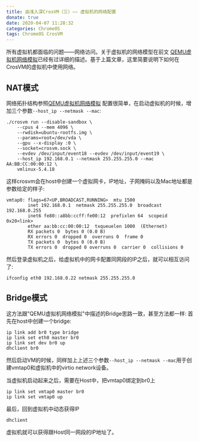 ```yaml
---
title: 由浅入深CrosVM（三）—— 虚拟机的网络配置
donate: true
date: 2020-04-07 11:28:32
categories: ChromeOS
tags: ChromeOS CrosVM
---
```


所有虚拟机都面临的问题——网络访问。关于虚拟机的网络模型在前文 [QEMU虚拟机网络模拟](https://www.owalle.com/2019/12/26/network-in-vm/)已经有过详细的描述。基于上篇文章，这里简要说明下如何在CrosVM的虚拟机中使用网络。

## NAT模式
网络拓扑结构参照[QEMU虚拟机网络模拟]([https://www.owalle.com/2019/12/26/network-in-vm/)
配置很简单，在启动虚拟机的时候，增加三个参数`--host_ip --netmask --mac`:
```
./crosvm run --disable-sandbox \
	--cpus 4 --mem 4096 \
	--rwdisk=ubuntu-rootfs.img \
	--params=root=/dev/vda \
	--gpu --x-display :0 \
	--socket=crosvm.sock \
	--evdev /dev/input/event18 --evdev /dev/input/event19 \
	--host_ip 192.168.0.1 --netmask 255.255.255.0 --mac AA:BB:CC:00:00:12 \
	vmlinux-5.4.18
```
这样crosvm会在host中创建一个虚拟网卡，IP地址，子网掩码以及Mac地址都是参数给定的样子:
```
vmtap0: flags=67<UP,BROADCAST,RUNNING>  mtu 1500
        inet 192.168.0.1  netmask 255.255.255.0  broadcast 192.168.0.255
        inet6 fe80::a8bb:ccff:fe00:12  prefixlen 64  scopeid 0x20<link>
        ether aa:bb:cc:00:00:12  txqueuelen 1000  (Ethernet)
        RX packets 0  bytes 0 (0.0 B)
        RX errors 0  dropped 0  overruns 0  frame 0
        TX packets 0  bytes 0 (0.0 B)
        TX errors 0  dropped 0 overruns 0  carrier 0  collisions 0
```
然后登录虚拟机之后，给虚拟机中的网卡配置同网段的IP之后，就可以相互访问了:
```
ifconfig eth0 192.168.0.22 netmask 255.255.255.0
```

## Bridge模式
这方法跟"QEMU虚拟机网络模拟"中描述的Bridge思路一致，甚至方法都一样:
首先在host中创建一个bridge:

```
ip link add br0 type bridge
ip link set eth0 master br0
ip link set dev br0 up 
dhclient br0 
```
然后启动VM的时候，同样加上上述三个参数`--host_ip --netmask --mac`用于创建vmtap0和虚拟机中的virtio network设备。

当虚拟机启动起来之后，需要在Host中，把vmtap0绑定到br0上
```
ip link set vmtap0 master br0
ip link set vmtap0 up
```

最后，回到虚拟机中动态获得IP
```
dhclient
```
虚拟机就可以获得跟Host同一网段的IP地址了。

